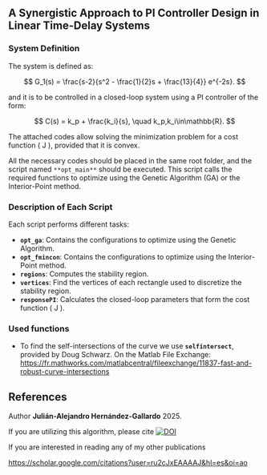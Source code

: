 ## A Synergistic Approach to PI Controller Design in Linear Time-Delay Systems


### System Definition

The system is defined as:

$$
G_1(s) = \frac{s-2}{s^2 - \frac{1}{2}s + \frac{13}{4}} e^{-2s}.
$$

and it is to be controlled in a closed-loop system using a PI controller of the form:

$$
C(s) = k_p + \frac{k_i}{s}, \quad k_p,k_i\in\mathbb{R}.
$$

The attached codes allow solving the minimization problem for a cost function \( J \), provided that it is convex.

All the necessary codes should be placed in the same root folder, and the script named `**opt_main**` should be executed. This script calls the required functions to optimize using the Genetic Algorithm (GA) or the Interior-Point method.

### Description of Each Script

Each script performs different tasks:

- **`opt_ga`**: Contains the configurations to optimize using the Genetic Algorithm.
- **`opt_fmincon`**: Contains the configurations to optimize using the Interior-Point method.
- **`regions`**: Computes the stability region.
- **`vertices`**: Find the vertices of each rectangle used to discretize the stability region.
- **`responsePI`**: Calculates the closed-loop parameters that form the cost function \( J \).

### Used functions
- To find the self-intersections of the curve we use **`selfintersect`**, provided by Doug Schwarz. On the Matlab File Exchange: https://fr.mathworks.com/matlabcentral/fileexchange/11837-fast-and-robust-curve-intersections 

## References
Author **Julián-Alejandro Hernández-Gallardo** 2025. 

If you are utilizing this algorithm, please cite [![DOI](https://zenodo.org/badge/923116128.svg)](https://doi.org/10.5281/zenodo.15649843) 

If you are interested in reading any of my other publications

<https://scholar.google.com/citations?user=ru2cJxEAAAAJ&hl=es&oi=ao>
